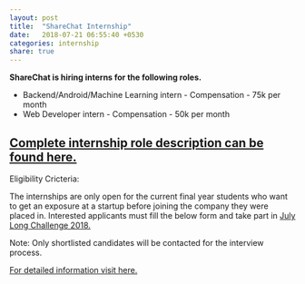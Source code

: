 ```yaml
---
layout: post
title:  "ShareChat Internship"
date:   2018-07-21 06:55:40 +0530
categories: internship
share: true
---
```

__ShareChat is hiring interns for the following roles.__
- Backend/Android/Machine Learning intern - Compensation - 75k per month
- Web Developer intern - Compensation - 50k per month

## [Complete internship role description can be found here.](https://goo.gl/NYKo1K)

Eligibility Cricteria: 

The internships are only open for the current final year students who want to get an exposure at a startup before joining the company they were placed in. Interested applicants must fill the below form and take part in [July Long Challenge 2018.](www.codechef.com/JULY18)

Note: Only shortlisted candidates will be contacted for the interview process.

[For detailed information visit here.](https://docs.google.com/document/d/1b_XfPArzIuSCj88cWAObKZ5NDIYD9a5JZ696HTFd0OA/edit)